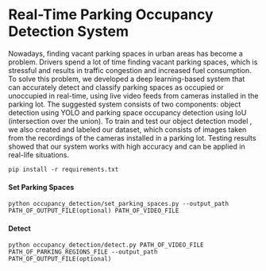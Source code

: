 # Real-Time Parking Occupancy Detection System

Nowadays, finding vacant parking spaces in urban areas has become a problem. Drivers spend a lot of time finding vacant parking spaces, which is stressful and results in traffic congestion and increased fuel consumption. To solve this problem, we developed a deep learning-based system that can accurately detect and classify parking spaces as occupied or unoccupied in real-time, using live video feeds from cameras installed in the parking lot. The suggested system consists of two components: object detection using YOLO and parking space occupancy detection using IoU (intersection over the union). To train and test our object detection model , we also created and labeled our dataset, which consists of images taken from the recordings of the cameras installed in a parking lot. Testing results showed that our system works with high accuracy and can be applied in real-life situations. 


```{r, engine='bash'}
pip install -r requirements.txt
```
#### Set Parking Spaces
```
python occupancy_detection/set_parking_spaces.py --output_path PATH_OF_OUTPUT_FILE(optional) PATH_OF_VIDEO_FILE
```
#### Detect
```
python occupancy_detection/detect.py PATH_OF_VIDEO_FILE PATH_OF_PARKING_REGIONS_FILE --output_path PATH_OF_OUTPUT_FILE(optional)
```
